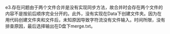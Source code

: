 e3.存在问题由于两个文件合并是没有实现同步方法，故合并时会存在两个文件的内容不是按前后顺序完全分开的。此外，没有实现在Data下创建文件夹。因为在用代码创建文件夹和文件后，未知原因导致字符流没有文件输入。时间所限，没有排查原因，最后选择输出在D盘下merge.txt。
